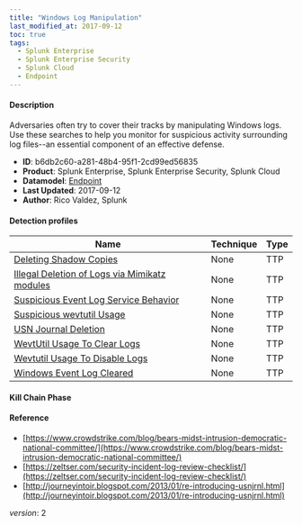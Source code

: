 ```yaml
---
title: "Windows Log Manipulation"
last_modified_at: 2017-09-12
toc: true
tags:
  - Splunk Enterprise
  - Splunk Enterprise Security
  - Splunk Cloud
  - Endpoint
---
```


#### Description

Adversaries often try to cover their tracks by manipulating Windows logs. Use these searches to help you monitor for suspicious activity surrounding log files--an essential component of an effective defense.

- **ID**: b6db2c60-a281-48b4-95f1-2cd99ed56835
- **Product**: Splunk Enterprise, Splunk Enterprise Security, Splunk Cloud
- **Datamodel**: [Endpoint](https://docs.splunk.com/Documentation/CIM/latest/User/Endpoint)
- **Last Updated**: 2017-09-12
- **Author**: Rico Valdez, Splunk

#### Detection profiles

| Name        | Technique   | Type         |
| ----------- | ----------- |--------------|
| [Deleting Shadow Copies](/endpoint/deleting_shadow_copies/) | None | TTP |
| [Illegal Deletion of Logs via Mimikatz modules](/endpoint/illegal_deletion_of_logs_via_mimikatz_modules/) | None | TTP |
| [Suspicious Event Log Service Behavior](/endpoint/suspicious_event_log_service_behavior/) | None | TTP |
| [Suspicious wevtutil Usage](/endpoint/suspicious_wevtutil_usage/) | None | TTP |
| [USN Journal Deletion](/endpoint/usn_journal_deletion/) | None | TTP |
| [WevtUtil Usage To Clear Logs](/endpoint/wevtutil_usage_to_clear_logs/) | None | TTP |
| [Wevtutil Usage To Disable Logs](/endpoint/wevtutil_usage_to_disable_logs/) | None | TTP |
| [Windows Event Log Cleared](/endpoint/windows_event_log_cleared/) | None | TTP |

#### Kill Chain Phase



#### Reference

* [https://www.crowdstrike.com/blog/bears-midst-intrusion-democratic-national-committee/](https://www.crowdstrike.com/blog/bears-midst-intrusion-democratic-national-committee/)
* [https://zeltser.com/security-incident-log-review-checklist/](https://zeltser.com/security-incident-log-review-checklist/)
* [http://journeyintoir.blogspot.com/2013/01/re-introducing-usnjrnl.html](http://journeyintoir.blogspot.com/2013/01/re-introducing-usnjrnl.html)



_version_: 2